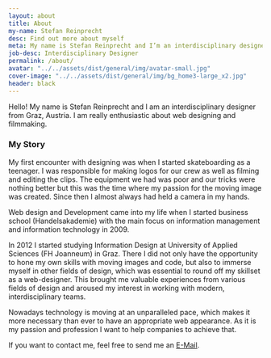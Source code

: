 ```yaml
---
layout: about
title: About
my-name: Stefan Reinprecht
desc: Find out more about myself
meta: My name is Stefan Reinprecht and I’m an interdisciplinary designer from Graz, Austria. I'm really enthusiastic about webdesign and development.
job-desc: Interdisciplinary Designer
permalink: /about/
avatar: "../../assets/dist/general/img/avatar-small.jpg"
cover-image: "../../assets/dist/general/img/bg_home3-large_x2.jpg"
header: black
---
```


Hello! My name is Stefan Reinprecht and I am an interdisciplinary designer from Graz, Austria. I am really enthusiastic about web designing and filmmaking.  

### My Story

My first encounter with designing was when I started skateboarding as a teenager. I was responsible for making logos for our crew as well as filming and editing the clips. The equipment we had was poor and our tricks were nothing better but this was the time where my passion for the moving image was created. Since then I almost always had held a camera in my hands. 

Web design and Development came into my life when I started business school (Handelsakademie) with the main focus on information management and information technology in 2009. 

In 2012 I started studying Information Design at University of Applied Sciences (FH Joanneum) in Graz. There I did not only have the opportunity to hone my own skills with moving images and code, but also to immerse myself in other fields of design, which was essential to round off my skillset as a web-designer. This brought me valuable experiences from various fields of design and aroused my interest in working with modern, interdisciplinary teams. 

Nowadays technology is moving at an unparalleled pace, which makes it more necessary than ever to have an appropriate web appearance. As it is my passion and profession I want to help companies to achieve that. 

If you want to contact me, feel free to send me an [E-Mail](mailto:hello@stefanreinprecht.at).
